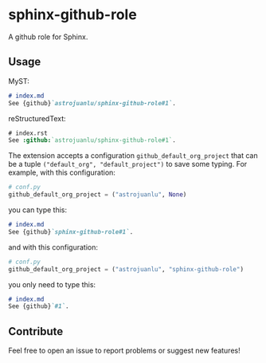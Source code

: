 # sphinx-github-role

A github role for Sphinx.

## Usage

MyST:

```md
# index.md
See {github}`astrojuanlu/sphinx-github-role#1`.
```

reStructuredText:

```rst
# index.rst
See :github:`astrojuanlu/sphinx-github-role#1`.
```

The extension accepts a configuration `github_default_org_project`
that can be a tuple `("default_org", "default_project")`
to save some typing. For example, with this configuration:

```python
# conf.py
github_default_org_project = ("astrojuanlu", None)
```

you can type this:

```md
# index.md
See {github}`sphinx-github-role#1`.
```

and with this configuration:

```python
# conf.py
github_default_org_project = ("astrojuanlu", "sphinx-github-role")
```

you only need to type this:

```md
# index.md
See {github}`#1`.
```

## Contribute

Feel free to open an issue to report problems or suggest new features!
